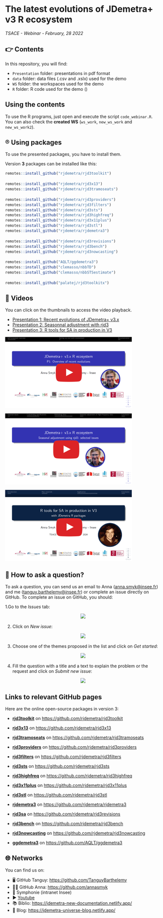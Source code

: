 
# The latest evolutions of JDemetra+ v3 R ecosystem
*TSACE - Webinar - February, 28 2022*


## 👉 Contents

In this repository, you will find:

- `Presentation` folder: presentations in pdf format
- `data` folder: data files (.csv and .xslx) used for the demo
- `WS` folder: the workspaces used for the demo
- `R` folder: R code used for the demo ()


## Using the contents

To use the R programs, just open and execute the script `code_webinar.R`.
You can also check the **created WS** (`ws_work`, `new_ws_work` and `new_ws_work2`).


## ®️ Using packages

To use the presented packages, you have to install them.

Version **3** packages can be installed like this:

```r
remotes::install_github("rjdemetra/rjd3toolkit")

remotes::install_github("rjdemetra/rjd3x13")
remotes::install_github("rjdemetra/rjd3tramoseats")

remotes::install_github("rjdemetra/rjd3providers")
remotes::install_github("rjdemetra/rjd3filters")
remotes::install_github("rjdemetra/rjd3sts")
remotes::install_github("rjdemetra/rjd3highfreq")
remotes::install_github("rjdemetra/rjd3x11plus")
remotes::install_github("rjdemetra/rjd3stl")
remotes::install_github("rjdemetra/rjdemetra3")

remotes::install_github("rjdemetra/rjd3revisions")
remotes::install_github("rjdemetra/rjd3bench")
remotes::install_github("rjdemetra/rjd3nowcasting")

remotes::install_github("AQLT/ggdemetra3")
remotes::install_github("clemasso/nbbTD")
remotes::install_github("clemasso/nbbSTSestimate")

remotes::install_github("palatej/rjd3toolkitx")
```


## 🎥 Videos

You can click on the thumbnails to access the video playback. 

- [Presentation 1: Recent evolutions of JDemetra+ v3.x](https://www.youtube.com/watch?v=H4WCDryqwyc)
- [Presentation 2: Seasonnal adjustment with rjd3](https://www.youtube.com/watch?v=H4WCDryqwyc)
- [Presentation 3: R tools for SA in production in V3](https://www.youtube.com/watch?v=3MEEpbVDjYo)

[<img src="https://github.com/annasmyk/TSACE_rjd3_webinar_feb2024/blob/main/img/miniature/miniature-P1-github.png?raw=true" alt="Recent evolutions of JDemetra+ v3.x" width="410"/>](https://www.youtube.com/watch?v=H4WCDryqwyc "Recent evolutions of JDemetra+ v3.x")

[<img src="https://github.com/annasmyk/TSACE_rjd3_webinar_feb2024/blob/main/img/miniature/miniature-P2-github.png?raw=true" alt="Seasonnal adjustment with rjd3" width="410"/>](https://www.youtube.com/watch?v=H4WCDryqwyc "Seasonnal adjustment with rjd3")

[<img src="https://github.com/annasmyk/TSACE_rjd3_webinar_feb2024/blob/main/img/miniature/miniature-P3-github.png?raw=true" alt="R tools for SA in production in V3" width="410"/>](https://www.youtube.com/watch?v=3MEEpbVDjYo "R tools for SA in production in V3")


## 🙋 How to ask a question?

To ask a question, you can send us an email to Anna (anna.smyk@insee.fr) and me (tanguy.barthelemy@insee.fr) or complete an issue directly on GitHub.
To complete an issue on GitHub, you should:

1.Go to the *Issues* tab:

<p align="center">
  <img src="https://github.com/annasmyk/TSACE_rjd3_webinar_feb2024/blob/main/img/issue/issue_panel.png?raw=true">
</p>

2. Click on *New issue*:

<p align="center">
  <img src="https://github.com/annasmyk/TSACE_rjd3_webinar_feb2024/blob/main/img/issue/create_issue.png?raw=true">
</p>

3. Choose one of the themes proposed in the list and click on *Get started*:

<p align="center">
  <img src="https://github.com/annasmyk/TSACE_rjd3_webinar_feb2024/blob/main/img/issue/choose_issue.png?raw=true">
</p>

4. Fill the question with a title and a text to explain the problem or the request and click on *Submit new issue*:

<p align="center">
  <img src="https://github.com/annasmyk/TSACE_rjd3_webinar_feb2024/blob/main/img/issue/complete_issue.png?raw=true">
</p>


## Links to relevant GitHub pages

Here are the online open-source packages in version 3:

-   [**rjd3toolkit**](https://github.com/rjdemetra/rjd3toolkit) on <https://github.com/rjdemetra/rjd3toolkit>

-   [**rjd3x13**](https://github.com/rjdemetra/rjd3x13) on <https://github.com/rjdemetra/rjd3x13>
-   [**rjd3tramoseats**](https://github.com/rjdemetra/rjd3tramoseats) on <https://github.com/rjdemetra/rjd3tramoseats>

-   [**rjd3providers**](https://github.com/rjdemetra/rjd3providers) on <https://github.com/rjdemetra/rjd3providers>
-   [**rjd3filters**](https://github.com/rjdemetra/rjd3filters) on <https://github.com/rjdemetra/rjd3filters>
-   [**rjd3sts**](https://github.com/rjdemetra/rjd3sts) on <https://github.com/rjdemetra/rjd3sts>
-   [**rjd3highfreq**](https://github.com/rjdemetra/rjd3highfreq) on <https://github.com/rjdemetra/rjd3highfreq>
-   [**rjd3x11plus**](https://github.com/rjdemetra/rjd3x11plus) on <https://github.com/rjdemetra/rjd3x11plus>
-   [**rjd3stl**](https://github.com/rjdemetra/rjd3stl) on <https://github.com/rjdemetra/rjd3stl>
-   [**rjdemetra3**](https://github.com/rjdemetra/rjdemetra3) on <https://github.com/rjdemetra/rjdemetra3>

-   [**rjd3sa**](https://github.com/rjdemetra/rjd3revisions) on <https://github.com/rjdemetra/rjd3revisions>
-   [**rjd3bench**](https://github.com/rjdemetra/rjd3bench) on <https://github.com/rjdemetra/rjd3bench>
-   [**rjd3nowcasting**](https://github.com/rjdemetra/rjd3nowcasting) on <https://github.com/rjdemetra/rjd3nowcasting>

-   [**ggdemetra3**](https://github.com/AQLT/ggdemetra3) on <https://github.com/AQLT/ggdemetra3>


## 🌐 Networks

You can find us on:
- 🖥️ GitHub Tanguy: https://github.com/TanguyBarthelemy
- 👨‍💻 GitHub Anna: https://github.com/annasmyk
- 🏢 Symphonie (intranet Insee)
- ▶️ [Youtube](https://www.youtube.com/@TSwithJDemetraandR)
- 📚 Biblio: https://jdemetra-new-documentation.netlify.app/
- 📝 Blog: https://jdemetra-universe-blog.netlify.app/
